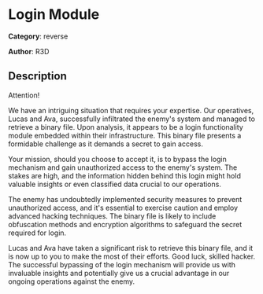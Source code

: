 # Login Module


**Category**: reverse

**Author**: R3D

## Description

Attention!

We have an intriguing situation that requires your expertise. Our operatives, Lucas and Ava, successfully infiltrated the enemy's system and managed to retrieve a binary file. Upon analysis, it appears to be a login functionality module embedded within their infrastructure. This binary file presents a formidable challenge as it demands a secret to gain access.

Your mission, should you choose to accept it, is to bypass the login mechanism and gain unauthorized access to the enemy's system. The stakes are high, and the information hidden behind this login might hold valuable insights or even classified data crucial to our operations.

The enemy has undoubtedly implemented security measures to prevent unauthorized access, and it's essential to exercise caution and employ advanced hacking techniques. The binary file is likely to include obfuscation methods and encryption algorithms to safeguard the secret required for login.

Lucas and Ava have taken a significant risk to retrieve this binary file, and it is now up to you to make the most of their efforts. Good luck, skilled hacker. The successful bypassing of the login mechanism will provide us with invaluable insights and potentially give us a crucial advantage in our ongoing operations against the enemy.
